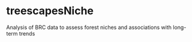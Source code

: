 # treescapesNiche
Analysis of BRC data to assess forest niches and associations with long-term trends
